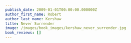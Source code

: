 ```yaml
---
publish_date: 2009-01-01T00:00:00.000000Z
author_first_name: Robert
author_last_name: Kershaw
title: Never Surrender
image: /images/book_images/kershaw_never_surrender.jpg
book_reviews: []
---
```

